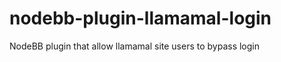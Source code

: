 nodebb-plugin-llamamal-login
============================

NodeBB plugin that allow llamamal site users to bypass login
